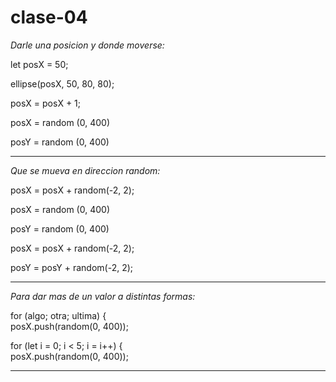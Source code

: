 # clase-04

_Darle una posicion y donde moverse:_

let posX = 50;
  
  ellipse(posX, 50, 80, 80);
  
  posX = posX + 1;

posX = random (0, 400)

posY = random (0, 400)

----------------------------

_Que se mueva en direccion random:_

posX = posX + random(-2, 2);

posX = random (0, 400)

posY = random (0, 400)

posX = posX + random(-2, 2);

posY = posY + random(-2, 2);

-----------------------------

_Para dar mas de un valor a distintas formas:_

  for (algo; otra; ultima) {  
    posX.push(random(0, 400));
    
  for (let i = 0; i < 5; i = i++) {  
    posX.push(random(0, 400));
    
---------------------------
```javascript


